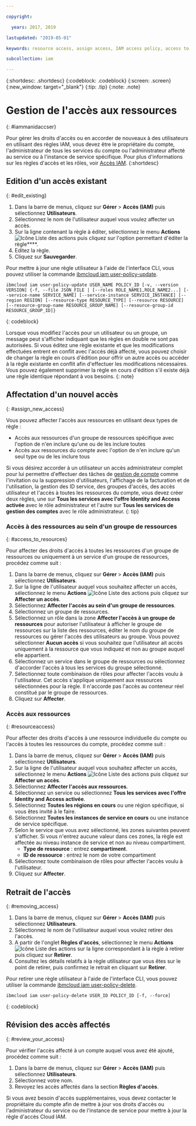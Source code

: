 ```yaml
---

copyright:

  years: 2017, 2019

lastupdated: "2019-05-01"

keywords: resource access, assign access, IAM access policy, access to resource groups, edit access, remove access

subcollection: iam

---
```


{:shortdesc: .shortdesc}
{:codeblock: .codeblock}
{:screen: .screen}
{:new_window: target="_blank"}
{:tip: .tip}
{:note: .note}

# Gestion de l'accès aux ressources
{: #iammanidaccser}

Pour gérer les droits d'accès ou en accorder de nouveaux à des utilisateurs en utilisant des règles IAM, vous devez être le propriétaire du compte, l'administrateur de tous les services du compte ou l'administrateur affecté au service ou à l'instance de service spécifique. Pour plus d'informations sur les règles d'accès et les rôles, voir [Accès IAM](/docs/iam?topic=iam-userroles#userroles).
{:shortdesc}

## Edition d'un accès existant
{: #edit_existing}

1. Dans la barre de menus, cliquez sur **Gérer** &gt; **Accès (IAM)** puis sélectionnez **Utilisateurs**.
2. Sélectionnez le nom de l'utilisateur auquel vous voulez affecter un accès.
3. Sur la ligne contenant la règle à éditer, sélectionnez le menu **Actions** ![Icône Liste des actions](../icons/action-menu-icon.svg) puis cliquez sur l'option permettant d'éditer la règle****.
4. Editez la règle.
5. Cliquez sur **Sauvegarder**.

Pour mettre à jour une règle utilisateur à l'aide de l'interface CLI, vous pouvez utiliser la commande [ibmcloud iam user-policy-update](/docs/cli/reference/ibmcloud?topic=cloud-cli-ibmcloud_commands_iam#ibmcloud_iam_user_policy_update).
```
ibmcloud iam user-policy-update USER_NAME POLICY_ID [-v, --version VERSION] {-f, --file JSON_FILE | [--roles ROLE_NAME1,ROLE_NAME2...] [--service-name SERVICE_NAME] [--service-instance SERVICE_INSTANCE] [--region REGION] [--resource-type RESOURCE_TYPE] [--resource RESOURCE] [--resource-group-name RESOURCE_GROUP_NAME] [--resource-group-id RESOURCE_GROUP_ID]}
```
{: codeblock}

Lorsque vous modifiez l'accès pour un utilisateur ou un groupe, un message peut s'afficher indiquant que les règles en double ne sont pas autorisées. Si vous éditez une règle existante et que les modifications effectuées entrent en conflit avec l'accès déjà affecté, vous pouvez choisir de changer la règle en cours d'édition pour offrir un autre accès ou accéder à la règle existante en conflit afin d'effectuer les modifications nécessaires. Vous pouvez également supprimer la règle en cours d'édition s'il existe déjà une règle identique répondant à vos besoins.
{: note}

## Affectation d'un nouvel accès
{: #assign_new_access}

Vous pouvez affecter l'accès aux ressources en utilisant deux types de règle :

* Accès aux ressources d'un groupe de ressources spécifique avec l'option de n'en inclure qu'une ou de les inclure toutes
* Accès aux ressources du compte avec l'option de n'en inclure qu'un seul type ou de les inclure tous

Si vous désirez accorder à un utilisateur un accès administrateur complet pour lui permettre d'effectuer des tâches de [gestion de compte](/docs/iam?topic=iam-account-services#account-services) comme l'invitation ou la suppression d'utilisateurs, l'affichage de la facturation et de l'utilisation, la gestion des ID service, des groupes d'accès, des accès utilisateur et l'accès à toutes les ressources du compte, vous devez créer deux règles, une sur **Tous les services avec l'offre Identity and Access activée** avec le rôle administrateur et l'autre sur **Tous les services de gestion des comptes** avec le rôle administrateur.
{: tip}

### Accès à des ressources au sein d'un groupe de ressources
{: #access_to_resources}

Pour affecter des droits d'accès à toutes les ressources d'un groupe de ressources ou uniquement à un service d'un groupe de ressources, procédez comme suit :

1. Dans la barre de menus, cliquez sur **Gérer** &gt; **Accès (IAM)** puis sélectionnez **Utilisateurs**.
2. Sur la ligne de l'utilisateur auquel vous souhaitez affecter un accès, sélectionnez le menu **Actions** ![Icône Liste des actions](../icons/action-menu-icon.svg) puis cliquez sur **Affecter un accès**.
3. Sélectionnez **Affecter l'accès au sein d'un groupe de ressources**.
4. Sélectionnez un groupe de ressources.
5. Sélectionnez un rôle dans la zone **Affecter l'accès à un groupe de ressources** pour autoriser l'utilisateur à afficher le groupe de ressources sur la liste des ressources, éditer le nom du groupe de ressources ou gérer l'accès des utilisateurs au groupe. Vous pouvez sélectionner **Aucun accès** si vous souhaitez que l'utilisateur ait accès uniquement à la ressource que vous indiquez et non au groupe auquel elle appartient.
6. Sélectionnez un service dans le groupe de ressources ou sélectionnez d'accorder l'accès à tous les services du groupe sélectionné.
7. Sélectionnez toute combinaison de rôles pour affecter l'accès voulu à l'utilisateur. Cet accès s'applique uniquement aux ressources sélectionnées pour la règle. Il n'accorde pas l'accès au conteneur réel constitué par le groupe de ressources.
8. Cliquez sur **Affecter**.

### Accès aux ressources
{: #resourceaccess}

Pour affecter des droits d'accès à une ressource individuelle du compte ou l'accès à toutes les ressources du compte, procédez comme suit :

1. Dans la barre de menus, cliquez sur **Gérer** &gt; **Accès (IAM)** puis sélectionnez **Utilisateurs**.
2. Sur la ligne de l'utilisateur auquel vous souhaitez affecter un accès, sélectionnez le menu **Actions** ![Icône Liste des actions](../icons/action-menu-icon.svg) puis cliquez sur **Affecter un accès**.
3. Sélectionnez **Affecter l'accès aux ressources**.
4. Sélectionnez un service ou sélectionnez **Tous les services avec l'offre Identity and Access activée**.
5. Sélectionnez **Toutes les régions en cours** ou une région spécifique, si vous êtes invité à le faire.
6. Sélectionnez **Toutes les instances de service en cours** ou une instance de service spécifique.
7. Selon le service que vous avez sélectionné, les zones suivantes peuvent s'afficher. Si vous n'entrez aucune valeur dans ces zones, la règle est affectée au niveau instance de service et non au niveau compartiment.
    * **Type de ressource** : entrez **compartiment**.
    * **ID de ressource** : entrez le nom de votre compartiment
8. Sélectionnez toute combinaison de rôles pour affecter l'accès voulu à l'utilisateur.
9. Cliquez sur **Affecter**.

## Retrait de l'accès
{: #removing_access}

1. Dans la barre de menus, cliquez sur **Gérer** &gt; **Accès (IAM)** puis sélectionnez **Utilisateurs**.
2. Sélectionnez le nom de l'utilisateur auquel vous voulez retirer des l'accès.
3. A partir de l'onglet **Règles d'accès**, sélectionnez le menu **Actions** ![Icône Liste des actions](../icons/action-menu-icon.svg) sur la ligne correspondant à la règle à retirer puis cliquez sur **Retirer**.  
4. Consultez les détails relatifs à la règle utilisateur que vous êtes sur le point de retirer, puis confirmez le retrait en cliquant sur **Retirer**.

Pour retirer une règle utilisateur à l'aide de l'interface CLI, vous pouvez utiliser la commande [ibmcloud iam user-policy-delete](/docs/cli/reference/ibmcloud?topic=cloud-cli-ibmcloud_commands_iam#ibmcloud_iam_user_policy_delete).
```
ibmcloud iam user-policy-delete USER_ID POLICY_ID [-f, --force]
```
{: codeblock}

## Révision des accès affectés
{: #review_your_access}

Pour vérifier l'accès affecté à un compte auquel vous avez été ajouté, procédez comme suit :

1. Dans la barre de menus, cliquez sur **Gérer** &gt; **Accès (IAM)** puis sélectionnez **Utilisateurs**.
3. Sélectionnez votre nom.
4. Revoyez les accès affectés dans la section **Règles d'accès**.

Si vous avez besoin d'accès supplémentaires, vous devez contacter le propriétaire du compte afin de mettre à jour vos droits d'accès ou l'administrateur du service ou de l'instance de service pour mettre à jour la règle d'accès Cloud IAM.

